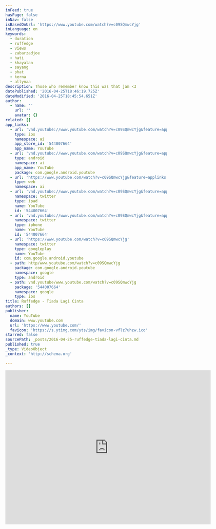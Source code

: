 ```yaml
---
inFeed: true
hasPage: false
inNav: false
isBasedOnUrl: 'https://www.youtube.com/watch?v=c09SQmwcYjg'
inLanguage: en
keywords:
  - duration
  - ruffedge
  - views
  - zabarzadjoe
  - hati
  - khayalan
  - sayang
  - phat
  - kerna
  - allynaa
description: Those who remember know this was that jam <3
datePublished: '2016-04-25T18:46:19.725Z'
dateModified: '2016-04-25T18:45:54.651Z'
author:
  - name: ''
    url: ''
    avatar: {}
related: []
app_links:
  - url: 'vnd.youtube://www.youtube.com/watch?v=c09SQmwcYjg&feature=applinks'
    type: ios
    namespace: ai
    app_store_id: '544007664'
    app_name: YouTube
  - url: 'vnd.youtube://www.youtube.com/watch?v=c09SQmwcYjg&feature=applinks'
    type: android
    namespace: ai
    app_name: YouTube
    package: com.google.android.youtube
  - url: 'https://www.youtube.com/watch?v=c09SQmwcYjg&feature=applinks'
    type: web
    namespace: ai
  - url: 'vnd.youtube://www.youtube.com/watch?v=c09SQmwcYjg&feature=applinks'
    namespace: twitter
    type: ipad
    name: YouTube
    id: '544007664'
  - url: 'vnd.youtube://www.youtube.com/watch?v=c09SQmwcYjg&feature=applinks'
    namespace: twitter
    type: iphone
    name: YouTube
    id: '544007664'
  - url: 'https://www.youtube.com/watch?v=c09SQmwcYjg'
    namespace: twitter
    type: googleplay
    name: YouTube
    id: com.google.android.youtube
  - path: http/www.youtube.com/watch?v=c09SQmwcYjg
    package: com.google.android.youtube
    namespace: google
    type: android
  - path: vnd.youtube/www.youtube.com/watch?v=c09SQmwcYjg
    package: '544007664'
    namespace: google
    type: ios
title: Ruffedge - Tiada Lagi Cinta
authors: []
publisher:
  name: YouTube
  domain: www.youtube.com
  url: 'https://www.youtube.com/'
  favicon: 'https://s.ytimg.com/yts/img/favicon-vflz7uhzw.ico'
starred: false
sourcePath: _posts/2016-04-25-ruffedge-tiada-lagi-cinta.md
published: true
_type: VideoObject
_context: 'http://schema.org'

---
```

<iframe src="https://cdn.embedly.com/widgets/media.html?src=https%3A%2F%2Fwww.youtube.com%2Fembed%2Fc09SQmwcYjg%3Ffeature%3Doembed&amp;url=https%3A%2F%2Fwww.youtube.com%2Fwatch%3Fv%3Dc09SQmwcYjg&amp;image=https%3A%2F%2Fi.ytimg.com%2Fvi%2Fc09SQmwcYjg%2Fhqdefault.jpg&amp;key=b7d04c9b404c499eba89ee7072e1c4f7&amp;type=text%2Fhtml&amp;schema=youtube" width="640" height="480" scrolling="no" frameborder="0" allowfullscreen="" style=""></iframe>